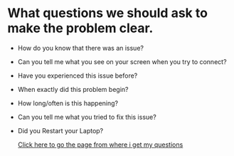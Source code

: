 # What questions we should ask to make the problem clear.

  - How do you know that there was an issue?
  - Can you tell me what you see on your screen when you try to connect?
  - Have you experienced this issue before?
  - When exactly did this problem begin?
  - How long/often is this happening?
  - Can you tell me what you tried to fix this issue?
  - Did you Restart your Laptop?

    [Click here to go the page from where i get my questions](https://surveysparrow.com/blog/probing-questions-customer-service/)

    
